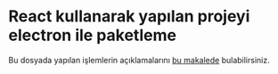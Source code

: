# React kullanarak yapılan projeyi electron ile paketleme
Bu dosyada yapılan işlemlerin açıklamalarını [bu makalede](http://www.avarekodcu.com/konu/28/electron-react-webpack-ve-babel-kullanarak-hem-masaustu-hem-tarayici-uygulamasi-gelistirme) bulabilirsiniz.